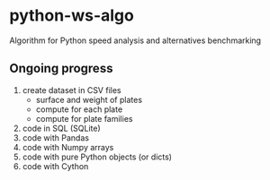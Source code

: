 # python-ws-algo
Algorithm for Python speed analysis and alternatives benchmarking

## Ongoing progress
1. create dataset in CSV files
    * surface and weight of plates
    * compute for each plate
    * compute for plate families
2. code in SQL (SQLite)
3. code with Pandas
4. code with Numpy arrays
5. code with pure Python objects (or dicts)
6. code with Cython

